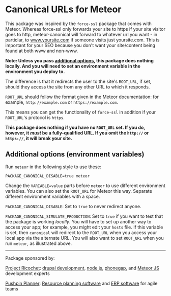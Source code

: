 Canonical URLs for Meteor
================

This package was inspired by the `force-ssl` package that comes with Meteor. Whereas force-ssl only forwards your site to https if your site visitor goes to http, meteor-canonical will forward to whatever url you want - in particlar, to www.yoursite.com if someone visits just yoursite.com. This is important for your SEO because you don't want your site/content being found at both www and non-www.

**Note: Unless you pass [additional options](#additional-options), this package does nothing locally. And you will need to set an environment variable in the environment you deploy to.**

The difference is that it redirects the user to the site's `ROOT_URL`, if set, should they access the site from any other URL to which it responds.

`ROOT_URL` should follow the format given in the Meteor documentation: for example, `http://example.com` or `https://example.com`.

This means you can get the functionality of `force-ssl` in addition if your `ROOT_URL`'s protocol is `https`.

**This package does nothing if you have no `ROOT_URL` set. If you do, however, it *must* be a fully-qualified URL. If you omit the `http://` or `https://`, it will break your site.**

## Additional options (environment variables)</h2>

Run `meteor` in the following style to use these:

`PACKAGE_CANONICAL_DISABLE=true meteor`

Change the `VARIABLE=value` parts before `meteor` to use different environment variables. You can also set the `ROOT_URL` for Meteor this way. Separate different environment variables with a space.

`PACKAGE_CANONICAL_DISABLE`: Set to `true` to never redirect anyone.

`PACKAGE_CANONICAL_SIMULATE_PRODUCTION`: Set to `true` if you want to test that the package is working *locally*. You will have to set up another way to access your app; for example, you might edit your `hosts` file. If this variable is set, then `canonical` will redirect to the `ROOT_URL` when you access your local app via the alternate URL. You will also want to set `ROOT_URL` when you run `meteor`, as illustrated above.


---------------

Package sponsored by:

[Project Ricochet](http://projectricochet.com): [drupal development](http://projectricochet.com/drupal-development), [node js](http://projectricochet.com/node-js), [phonegap](http://projectricochet.com/phonegap), and [Meteor JS](http://projectricochet.com/meteor-js) development experts

[Pushpin Planner](http://www.pushpinplanner.com): [Resource planning software](http://pushpinplanner.com) and [ERP software](http://pushpinplanner.com) for agile teams
